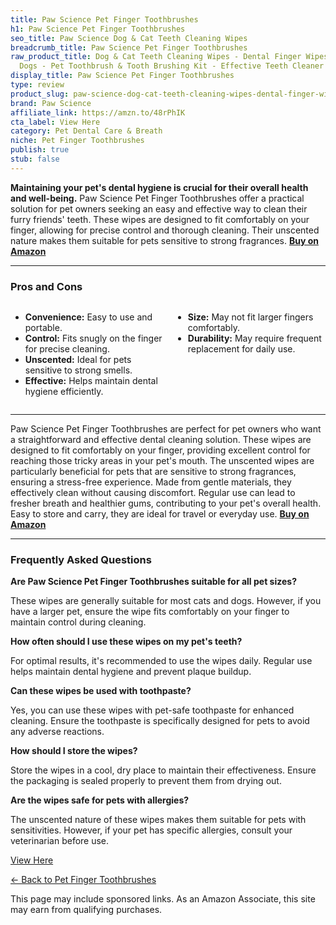 ```yaml
---
title: Paw Science Pet Finger Toothbrushes
h1: Paw Science Pet Finger Toothbrushes
seo_title: Paw Science Dog & Cat Teeth Cleaning Wipes
breadcrumb_title: Paw Science Pet Finger Toothbrushes
raw_product_title: Dog & Cat Teeth Cleaning Wipes - Dental Finger Wipes for Cats &
  Dogs - Pet Toothbrush & Tooth Brushing Kit - Effective Teeth Cleaner (Unscented)
display_title: Paw Science Pet Finger Toothbrushes
type: review
product_slug: paw-science-dog-cat-teeth-cleaning-wipes-dental-finger-wipes-for-cats-d-50f1d8b5
brand: Paw Science
affiliate_link: https://amzn.to/48rPhIK
cta_label: View Here
category: Pet Dental Care & Breath
niche: Pet Finger Toothbrushes
publish: true
stub: false
---
```


<div id="intro" class="full-width">
  <p><strong>Maintaining your pet's dental hygiene is crucial for their overall health and well-being.</strong> Paw Science Pet Finger Toothbrushes offer a practical solution for pet owners seeking an easy and effective way to clean their furry friends' teeth. These wipes are designed to fit comfortably on your finger, allowing for precise control and thorough cleaning. Their unscented nature makes them suitable for pets sensitive to strong fragrances. <a href="https://amzn.to/48rPhIK" rel="nofollow sponsored noopener" target="_blank"><strong>Buy on Amazon</strong></a></p>
</div>

<hr />
<h3 id="pros-cons">Pros and Cons</h3>
<div class="pc-grid" style="display:grid;grid-template-columns:1fr 1fr;gap:16px;">
  <ul>
    <li><strong>Convenience:</strong> Easy to use and portable.</li>
    <li><strong>Control:</strong> Fits snugly on the finger for precise cleaning.</li>
    <li><strong>Unscented:</strong> Ideal for pets sensitive to strong smells.</li>
    <li><strong>Effective:</strong> Helps maintain dental hygiene efficiently.</li>
  </ul>
  <ul>
    <li><strong>Size:</strong> May not fit larger fingers comfortably.</li>
    <li><strong>Durability:</strong> May require frequent replacement for daily use.</li>
  </ul>
</div>
<hr />

<div class="full-width">
  <p>Paw Science Pet Finger Toothbrushes are perfect for pet owners who want a straightforward and effective dental cleaning solution. These wipes are designed to fit comfortably on your finger, providing excellent control for reaching those tricky areas in your pet's mouth. The unscented wipes are particularly beneficial for pets that are sensitive to strong fragrances, ensuring a stress-free experience. Made from gentle materials, they effectively clean without causing discomfort. Regular use can lead to fresher breath and healthier gums, contributing to your pet's overall health. Easy to store and carry, they are ideal for travel or everyday use. <a href="https://amzn.to/48rPhIK" rel="nofollow sponsored noopener" target="_blank"><strong>Buy on Amazon</strong></a></p>
</div>

<hr />
<h3 id="faqs">Frequently Asked Questions</h3>

<p><strong>Are Paw Science Pet Finger Toothbrushes suitable for all pet sizes?</strong></p>
<p>These wipes are generally suitable for most cats and dogs. However, if you have a larger pet, ensure the wipe fits comfortably on your finger to maintain control during cleaning.</p>

<p><strong>How often should I use these wipes on my pet's teeth?</strong></p>
<p>For optimal results, it's recommended to use the wipes daily. Regular use helps maintain dental hygiene and prevent plaque buildup.</p>

<p><strong>Can these wipes be used with toothpaste?</strong></p>
<p>Yes, you can use these wipes with pet-safe toothpaste for enhanced cleaning. Ensure the toothpaste is specifically designed for pets to avoid any adverse reactions.</p>

<p><strong>How should I store the wipes?</strong></p>
<p>Store the wipes in a cool, dry place to maintain their effectiveness. Ensure the packaging is sealed properly to prevent them from drying out.</p>

<p><strong>Are the wipes safe for pets with allergies?</strong></p>
<p>The unscented nature of these wipes makes them suitable for pets with sensitivities. However, if your pet has specific allergies, consult your veterinarian before use.</p>
<p><a class="btn" href="https://amzn.to/48rPhIK" target="_blank" rel="nofollow sponsored noopener">View Here</a></p>
<p><a href="/roundups/pet-dental-care-breath/pet-finger-toothbrushes/">← Back to Pet Finger Toothbrushes</a></p>
<aside class="disclosure">This page may include sponsored links. As an Amazon Associate, this site may earn from qualifying purchases.</aside>
